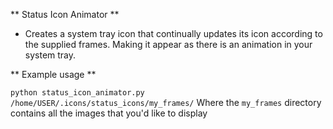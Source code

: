 ** Status Icon Animator **

- Creates a system tray icon that continually updates its icon according to the supplied frames. Making it appear as there is an animation in your system tray.

** Example usage **

`python status_icon_animator.py /home/USER/.icons/status_icons/my_frames/`
Where the `my_frames` directory contains all the images that you'd like to display
